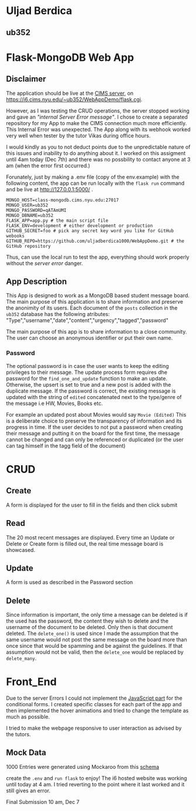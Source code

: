 # Uljad Berdica
## ub352
# Flask-MongoDB Web App

## Disclaimer
The application should be live at the [CIMS server](https://i6.cims.nyu.edu/~ub352/WebAppDemo/flask.cgi), on https://i6.cims.nyu.edu/~ub352/WebAppDemo/flask.cgi. 

However, as I was testing the CRUD operations, the server stopped working and gave an *"internal Server Error message"*. I chose to create a separated repository for my App to make the CIMS connection much more efficiently. This Internal Error was unexpected. The App along with its webhook worked very well when tester by the tutor Vikas during office hours. 

I would kindly as you to not deduct points due to the unpredictable nature of this issues and inability to do anything about it. I worked on this assigment until 4am today (Dec 7th) and there was no possbility to contact anyone at 3 am (when the error first occurred.)

Forunately, just by making a .env file (copy of the env.example) with the following content, the app can be run locally with the `flask run` command and be live at  http://127.0.0.1:5000/ .

```
MONGO_HOST=class-mongodb.cims.nyu.edu:27017
MONGO_USER=ub352
MONGO_PASSWORD=qATAmUMI
MONGO_DBNAME=ub352
FLASK_APP=app.py # the main script file
FLASK_ENV=development # either development or production
GITHUB_SECRET=foo # pick any secret key word you like for GitHub webooks
GITHUB_REPO=https://github.com/uljadberdica1000/WebAppDemo.git # the GitHub repository
```

Thus, can use the local run to test the app, everything should work properly without the *server error* danger. 

## App Description 

This App is designed to work as a MongoDB based student message board. The main purpose of this application is to share information and preserve the anonimity of its users. Each document of the `posts` collection in the `ub352` database has the following atributes: "Type","username","date","content","urgency","tagged","password"

The main purpose of this app is to share information to a close community. The user can choose an anonymous identifier or put their own name.

### Password

The optional password is in case the user wants to keep the editing privileges to their message. The update process form requires dhe password for the `find_one_and_update` function to make an update. Otherwise, the upsert is set to true and a new post is added with the duplicate message. If the password is correct, the existing message is updated with the string  of `edited` concatenated next to the type/genre of the message i.e HW, Movies, Books etc. 

For example an updated post about Movies would say `Movie (Edited)`
This is a deliberate choice to preserve the transparency of information and its progress in time. If the user decides to not put a password when creating their message and putting it on the board for the first time, the message cannot be changed and can only be referenced or duplicated (or the user can tag himself in the tagg field of the document)

# CRUD

## Create

A form is displayed for the user to fill in the fields and then click submit

## Read

The 20 most recent messages are displayed. Every time an Update or Delete or Create form is filled out, the real time message board is showcased. 

## Update

A form is used as described in the Password section

## Delete

Since information is important, the only time a message can be deleted is if the used has the password, the content they wish to delete and the username of the document to be deleted. Only then is that document deleted. The `delete_one()` is used since I made the assumption that the same username would not post the same message on the board more than once since that would be spamming and be against the guidelines. If that assumption would not be valid, then the `delete_one` would be replaced by `delete_many`.

# Front_End

Due to the server Errors I could not implement the [JavaScript part](https://codepen.io/Zillionx/pen/xwOxoW) for the conditional forms. I created specific classes for each part of the app and then implemented the hover animations and tried to change the template as much as possible. 

I tried to make the webpage responsive to user interaction as advised by the tutors. 

## Mock Data

1000 Entries were generated using Mockaroo from this [schema](https://mockaroo.com/bb59b370)

create the `.env` and `run flask` to enjoy! The i6 hosted website was working until today at 4 am. I tried reverting to the point where it last worked and it still gives an error. 

Final Submission 10 am, Dec 7

